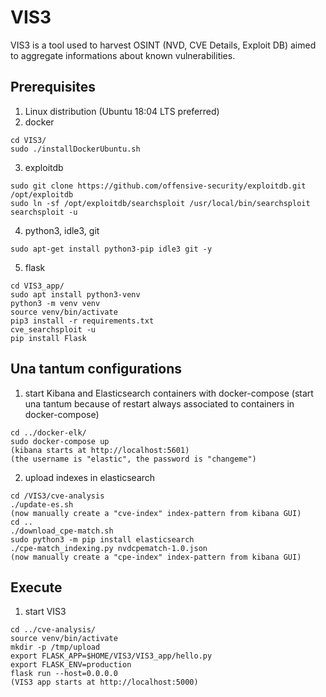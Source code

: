 # VIS3
VIS3 is a tool used to harvest OSINT (NVD, CVE Details, Exploit DB) aimed to aggregate informations about known vulnerabilities.

## Prerequisites
1) Linux distribution (Ubuntu 18:04 LTS preferred)
2) docker
```
cd VIS3/
sudo ./installDockerUbuntu.sh
```
3) exploitdb
```
sudo git clone https://github.com/offensive-security/exploitdb.git /opt/exploitdb	
sudo ln -sf /opt/exploitdb/searchsploit /usr/local/bin/searchsploit
searchsploit -u
```
4) python3, idle3, git
```
sudo apt-get install python3-pip idle3 git -y
```
5) flask
```
cd VIS3_app/
sudo apt install python3-venv
python3 -m venv venv
source venv/bin/activate
pip3 install -r requirements.txt
cve_searchsploit -u
pip install Flask
```


## Una tantum configurations
1) start Kibana and Elasticsearch containers with docker-compose (start una tantum because of restart always associated to containers in docker-compose)
```
cd ../docker-elk/
sudo docker-compose up
(kibana starts at http://localhost:5601)
(the username is "elastic", the password is "changeme")
```
2) upload indexes in elasticsearch
```
cd /VIS3/cve-analysis
./update-es.sh
(now manually create a "cve-index" index-pattern from kibana GUI)
cd ..
./download_cpe-match.sh
sudo python3 -m pip install elasticsearch
./cpe-match_indexing.py nvdcpematch-1.0.json
(now manually create a "cpe-index" index-pattern from kibana GUI)
```

## Execute
1) start VIS3
```
cd ../cve-analysis/
source venv/bin/activate	
mkdir -p /tmp/upload
export FLASK_APP=$HOME/VIS3/VIS3_app/hello.py
export FLASK_ENV=production
flask run --host=0.0.0.0
(VIS3 app starts at http://localhost:5000)
```
